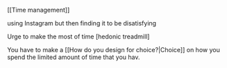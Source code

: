 ---
---

[[Time management]]

using Instagram but then finding it to be disatisfying 

Urge to make the most of time [hedonic treadmill]

You have to make a [[How do you design for choice?|Choice]] on how you spend the limited amount of time that you hav. 